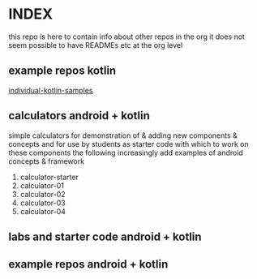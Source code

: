 # INDEX
this repo is  here to contain info about other repos in the org
it does not seem possible to have READMEs etc at the org level
## example repos kotlin
[individual-kotlin-samples](individual-kotlin-samples)
##  calculators android + kotlin
simple calculators for demonstration of & adding new components & concepts
and for use by students as starter code with which to work on these components
the following increasingly add examples of android concepts & framework
1. calculator-starter
2. calculator-01
2. calculator-02
2. calculator-03
2. calculator-04
##  labs  and starter code android + kotlin
##  example repos android + kotlin
